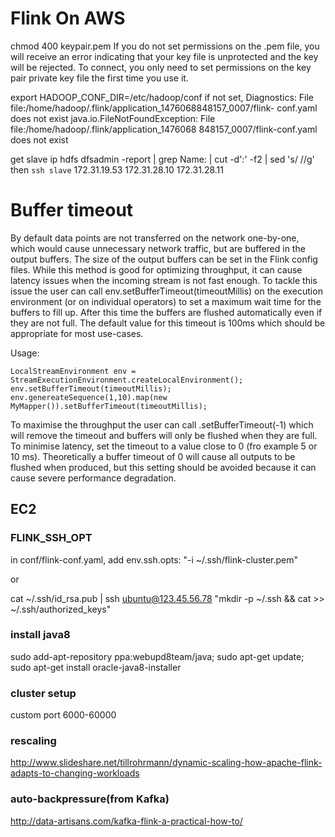 Flink On AWS
=======================

chmod 400 keypair.pem
If you do not set permissions on the .pem file, you will receive an error indicating that your key file is unprotected and the key will be rejected. To connect, you only need to set permissions on the key pair private key file the first time you use it.

export HADOOP_CONF_DIR=/etc/hadoop/conf
if not set, 
Diagnostics: File file:/home/hadoop/.flink/application_1476068848157_0007/flink-
conf.yaml does not exist
java.io.FileNotFoundException: File file:/home/hadoop/.flink/application_1476068
848157_0007/flink-conf.yaml does not exist


get slave ip
hdfs dfsadmin -report | grep Name: | cut -d':' -f2 | sed 's/ //g'
then `ssh slave`
172.31.19.53
172.31.28.10
172.31.28.11

# Buffer timeout

By default data points are not transferred on the network one-by-one, which would cause unnecessary network traffic, but are buffered in the output buffers. The size of the output buffers can be set in the Flink config files. While this method is good for optimizing throughput, it can cause latency issues when the incoming stream is not fast enough. To tackle this issue the user can call env.setBufferTimeout(timeoutMillis) on the execution environment (or on individual operators) to set a maximum wait time for the buffers to fill up. After this time the buffers are flushed automatically even if they are not full. The default value for this timeout is 100ms which should be appropriate for most use-cases.

Usage:

	LocalStreamEnvironment env = StreamExecutionEnvironment.createLocalEnvironment();
	env.setBufferTimeout(timeoutMillis);
	env.genereateSequence(1,10).map(new MyMapper()).setBufferTimeout(timeoutMillis);

To maximise the throughput the user can call .setBufferTimeout(-1) which will remove the timeout and buffers will only be flushed when they are full. To minimise latency, set the timeout to a value close to 0 (fro example 5 or 10 ms). Theoretically a buffer timeout of 0 will cause all outputs to be flushed when produced, but this setting should be avoided because it can cause severe performance degradation.


## EC2

### FLINK_SSH_OPT
in conf/flink-conf.yaml, add
env.ssh.opts: "-i ~/.ssh/flink-cluster.pem"

or

cat ~/.ssh/id_rsa.pub | ssh ubuntu@123.45.56.78 "mkdir -p ~/.ssh && cat >>  ~/.ssh/authorized_keys"

### install java8

sudo add-apt-repository ppa:webupd8team/java; sudo apt-get update; sudo apt-get install oracle-java8-installer

### cluster setup
custom port 6000-60000


### rescaling
http://www.slideshare.net/tillrohrmann/dynamic-scaling-how-apache-flink-adapts-to-changing-workloads

### auto-backpressure(from Kafka)
http://data-artisans.com/kafka-flink-a-practical-how-to/

